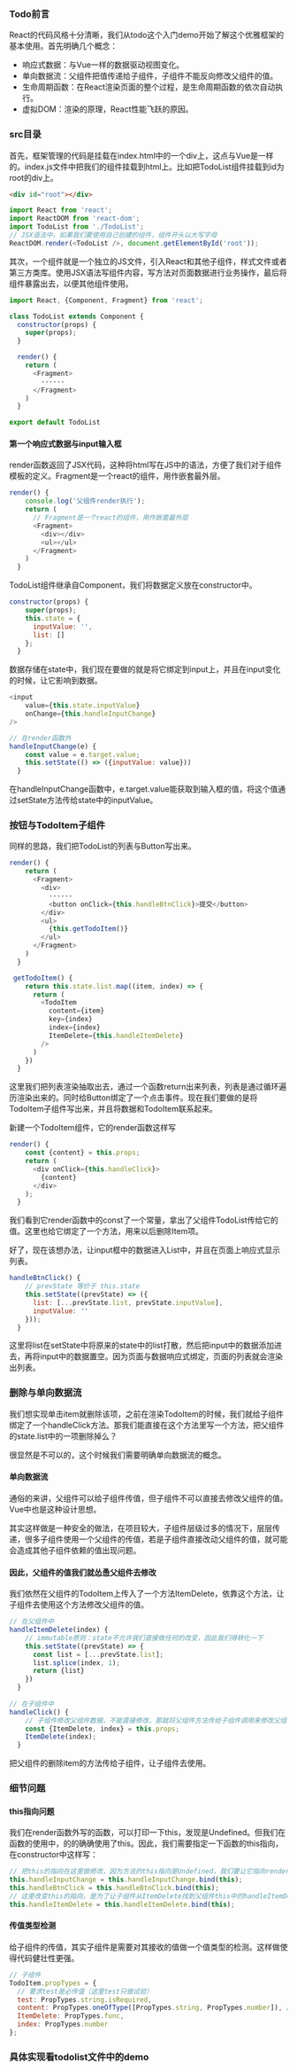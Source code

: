 ### Todo前言
React的代码风格十分清晰，我们从todo这个入门demo开始了解这个优雅框架的基本使用。首先明确几个概念：
- 响应式数据：与Vue一样的数据驱动视图变化。
- 单向数据流：父组件把值传递给子组件，子组件不能反向修改父组件的值。
- 生命周期函数：在React渲染页面的整个过程，是生命周期函数的依次自动执行。
- 虚拟DOM：渲染的原理，React性能飞跃的原因。

### src目录
首先，框架管理的代码是挂载在index.html中的一个div上，这点与Vue是一样的。index.js文件中把我们的组件挂载到html上。比如把TodoList组件挂载到id为root的div上。
```html
<div id="root"></div>
```
```javascript
import React from 'react';
import ReactDOM from 'react-dom';
import TodoList from './TodoList';
// JSX语法中，如果我们要使用自己创建的组件，组件开头以大写字母
ReactDOM.render(<TodoList />, document.getElementById('root'));
```
其次，一个组件就是一个独立的JS文件，引入React和其他子组件，样式文件或者第三方类库。使用JSX语法写组件内容，写方法对页面数据进行业务操作，最后将组件暴露出去，以便其他组件使用。
```javascript
import React, {Component, Fragment} from 'react';

class TodoList extends Component {
  constructor(props) {
    super(props);
  }

  render() {
    return (
      <Fragment>
        ······
      </Fragment>
    )
  }

export default TodoList
```

#### 第一个响应式数据与input输入框
render函数返回了JSX代码，这种将html写在JS中的语法，方便了我们对于组件模板的定义。Fragment是一个react的组件，用作嵌套最外层。
```javascript
render() {
    console.log('父组件render执行');
    return (
      // Fragment是一个react的组件，用作嵌套最外层
      <Fragment>
        <div></div>
        <ul></ul>
      </Fragment>
    )
  }
```
TodoList组件继承自Component，我们将数据定义放在constructor中。
```javascript
constructor(props) {
    super(props);
    this.state = {
      inputValue: '',
      list: []
    };
  }
```
数据存储在state中，我们现在要做的就是将它绑定到input上，并且在input变化的时候，让它影响到数据。
```javascript
<input
    value={this.state.inputValue}
    onChange={this.handleInputChange}
/>

// 在render函数外
handleInputChange(e) {
    const value = e.target.value;
    this.setState(() => ({inputValue: value}))
  }
```
在handleInputChange函数中，e.target.value能获取到输入框的值，将这个值通过setState方法传给state中的inputValue。

### 按钮与TodoItem子组件
同样的思路，我们把TodoList的列表与Button写出来。
```javascript
render() {
    return (
      <Fragment>
        <div>
          ······
          <button onClick={this.handleBtnClick}>提交</button>
        </div>
        <ul>
          {this.getTodoItem()}
        </ul>
      </Fragment>
    )
  }

 getTodoItem() {
    return this.state.list.map((item, index) => {
      return (
        <TodoItem
          content={item}
          key={index}
          index={index}
          ItemDelete={this.handleItemDelete}
        />
      )
    })
  }
```
这里我们把列表渲染抽取出去，通过一个函数return出来列表，列表是通过循环遍历渲染出来的。同时给Button绑定了一个点击事件。现在我们要做的是将TodoItem子组件写出来，并且将数据和TodoItem联系起来。

新建一个TodoItem组件，它的render函数这样写
```javascript
render() {
    const {content} = this.props;
    return (
      <div onClick={this.handleClick}>
        {content}
      </div>
    );
  }
```
我们看到它render函数中的const了一个常量，拿出了父组件TodoList传给它的值。这里也给它绑定了一个方法，用来以后删除Item项。

好了，现在该想办法，让input框中的数据进入List中，并且在页面上响应式显示列表。
```javascript
handleBtnClick() {
    // prevState 等价于 this.state
    this.setState((prevState) => ({
      list: [...prevState.list, prevState.inputValue],
      inputValue: ''
    }));
  }
```
这里将list在setState中将原来的state中的list打散，然后把input中的数据添加进去，再将input中的数据置空。因为页面与数据响应式绑定，页面的列表就会渲染出列表。

### 删除与单向数据流
我们想实现单击item就删除该项，之前在渲染TodoItem的时候，我们就给子组件绑定了一个handleClick方法。那我们能直接在这个方法里写一个方法，把父组件的state.list中的一项删除掉么？

很显然是不可以的，这个时候我们需要明确单向数据流的概念。
#### 单向数据流
通俗的来讲，父组件可以给子组件传值，但子组件不可以直接去修改父组件的值。Vue中也是这种设计思想。

其实这样做是一种安全的做法，在项目较大，子组件层级过多的情况下，层层传递，很多子组件使用一个父组件的传值，若是子组件直接改动父组件的值，就可能会造成其他子组件依赖的值出现问题。

#### 因此，父组件的值我们就怂恿父组件去修改
我们依然在父组件的TodoItem上传入了一个方法ItemDelete，依靠这个方法，让子组件去使用这个方法修改父组件的值。
```javascript
// 在父组件中
handleItemDelete(index) {
    // immutable原则：state不允许我们直接做任何的改变，因此我们得转化一下
    this.setState((prevState) => {
      const list = [...prevState.list];
      list.splice(index, 1);
      return {list}
    })
  }
  
// 在子组件中
handleClick() {
    // 子组件修改父组件数据，不能直接修改，那就将父组件方法传给子组件调用来修改父组件数据
    const {ItemDelete, index} = this.props;
    ItemDelete(index);
  }
```
把父组件的删除item的方法传给子组件，让子组件去使用。

### 细节问题
#### this指向问题
我们在render函数外写的函数，可以打印一下this，发现是Undefined。但我们在函数的使用中，的的确确使用了this。因此，我们需要指定一下函数的this指向，在constructor中这样写：
```javascript
// 把this的指向在这里做修改，因为方法的this指向是Undefined，我们要让它指向render函数里的this才能修改数据
this.handleInputChange = this.handleInputChange.bind(this);
this.handleBtnClick = this.handleBtnClick.bind(this);
// 这里改变this的指向，是为了让子组件从ItemDelete找到父组件this中的handleItemDelete方法
this.handleItemDelete = this.handleItemDelete.bind(this);
```
#### 传值类型检测
给子组件的传值，其实子组件是需要对其接收的值做一个值类型的检测。这样做使得代码健壮性更强。
```javascript
// 子组件
TodoItem.propTypes = {
  // 要求test是必传值（这里test只做试验）
  test: PropTypes.string.isRequired,
  content: PropTypes.oneOfType([PropTypes.string, PropTypes.number]), // content是两个类型中的一个
  ItemDelete: PropTypes.func,
  index: PropTypes.number
};
```

### 具体实现看todolist文件中的demo